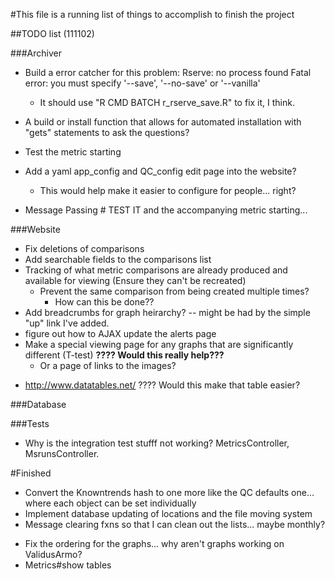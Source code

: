 #This file is a running list of things to accomplish to finish the project

##TODO list (111102)

###Archiver
- Build a error catcher for this problem: 
    Rserve: no process found
    Fatal error: you must specify '--save', '--no-save' or '--vanilla'
  * It should use "R CMD BATCH r\_rserve\_save.R" to fix it, I think.

- A build or install function that allows for automated installation with "gets" statements to ask the questions?
-	Test the metric starting
- Add a yaml app\_config and QC\_config edit page into the website?
    - This would help make it easier to configure for people... right?
* Message Passing # TEST IT and the accompanying metric starting...

###Website
  - Fix deletions of comparisons
  - Add searchable fields to the comparisons list
  - Tracking of what metric comparisons are already produced and available for viewing (Ensure they can't be recreated)
    - Prevent the same comparison from being created multiple times?
      - How can this be done??
  - Add breadcrumbs for graph heirarchy?
      -- might be had by the simple "up" link I've added.
  - figure out how to AJAX update the alerts page  
  - Make a special viewing page for any graphs that are significantly different (T-test) __????  Would this really help???__
    * Or a page of links to the images?
  * http://www.datatables.net/ ????  Would this make that table easier?

###Database

###Tests
* Why is the integration test stufff not working? MetricsController,
  MsrunsController.





#Finished
* Convert the Knowntrends hash to one more like the QC defaults one... where each object can be set individually
* Implement database updating of locations and the file moving system
* Message clearing fxns so that I can clean out the lists... maybe monthly?
- Fix the ordering for the graphs... why aren't graphs working on ValidusArmo?
- Metrics#show tables
